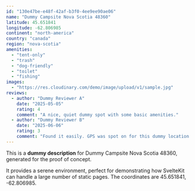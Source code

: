 ```yaml
---
id: "130e47be-e48f-42af-b3f0-4ee9ee90ae06"
name: "Dummy Campsite Nova Scotia 48360"
latitude: 45.651841
longitude: -62.806985
continent: "north-america"
country: "canada"
region: "nova-scotia"
amenities:
  - "tent-only"
  - "trash"
  - "dog-friendly"
  - "toilet"
  - "fishing"
images:
  - "https://res.cloudinary.com/demo/image/upload/v1/sample.jpg"
reviews:
  - author: "Dummy Reviewer A"
    date: "2025-05-05"
    rating: 4
    comment: "A nice, quiet dummy spot with some basic amenities."
  - author: "Dummy Reviewer B"
    date: "2025-06-06"
    rating: 3
    comment: "Found it easily. GPS was spot on for this dummy location."
---
```


This is a **dummy description** for Dummy Campsite Nova Scotia 48360, generated for the proof of concept.

It provides a serene environment, perfect for demonstrating how SvelteKit can handle a large number of static pages. The coordinates are 45.651841, -62.806985.
